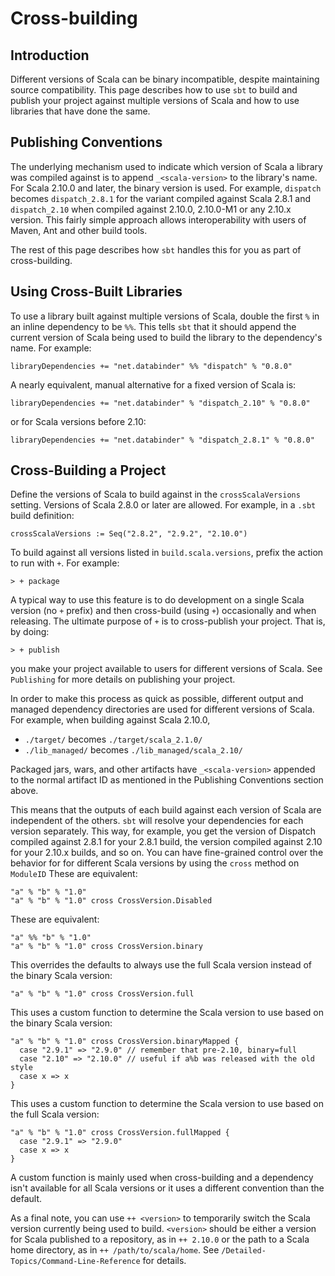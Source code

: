 Cross-building
==============

Introduction
------------

Different versions of Scala can be binary incompatible, despite
maintaining source compatibility. This page describes how to use `sbt`
to build and publish your project against multiple versions of Scala and
how to use libraries that have done the same.

Publishing Conventions
----------------------

The underlying mechanism used to indicate which version of Scala a
library was compiled against is to append `_<scala-version>` to the
library's name. For Scala 2.10.0 and later, the binary version is used.
For example, `dispatch` becomes `dispatch_2.8.1` for the variant
compiled against Scala 2.8.1 and `dispatch_2.10` when compiled against
2.10.0, 2.10.0-M1 or any 2.10.x version. This fairly simple approach
allows interoperability with users of Maven, Ant and other build tools.

The rest of this page describes how `sbt` handles this for you as part
of cross-building.

Using Cross-Built Libraries
---------------------------

To use a library built against multiple versions of Scala, double the
first `%` in an inline dependency to be `%%`. This tells `sbt` that it
should append the current version of Scala being used to build the
library to the dependency's name. For example:

    libraryDependencies += "net.databinder" %% "dispatch" % "0.8.0"

A nearly equivalent, manual alternative for a fixed version of Scala is:

    libraryDependencies += "net.databinder" % "dispatch_2.10" % "0.8.0"

or for Scala versions before 2.10:

    libraryDependencies += "net.databinder" % "dispatch_2.8.1" % "0.8.0"

Cross-Building a Project
------------------------

Define the versions of Scala to build against in the
`crossScalaVersions` setting. Versions of Scala 2.8.0 or later are
allowed. For example, in a `.sbt` build definition:

    crossScalaVersions := Seq("2.8.2", "2.9.2", "2.10.0")

To build against all versions listed in `build.scala.versions`, prefix
the action to run with `+`. For example:

    > + package

A typical way to use this feature is to do development on a single Scala
version (no `+` prefix) and then cross-build (using `+`) occasionally
and when releasing. The ultimate purpose of `+` is to cross-publish your
project. That is, by doing:

``` {.sourceCode .console}
> + publish
```

you make your project available to users for different versions of
Scala. See `Publishing` for more details on publishing your project.

In order to make this process as quick as possible, different output and
managed dependency directories are used for different versions of Scala.
For example, when building against Scala 2.10.0,

-   `./target/` becomes `./target/scala_2.1.0/`
-   `./lib_managed/` becomes `./lib_managed/scala_2.10/`

Packaged jars, wars, and other artifacts have `_<scala-version>`
appended to the normal artifact ID as mentioned in the Publishing
Conventions section above.

This means that the outputs of each build against each version of Scala
are independent of the others. `sbt` will resolve your dependencies for
each version separately. This way, for example, you get the version of
Dispatch compiled against 2.8.1 for your 2.8.1 build, the version
compiled against 2.10 for your 2.10.x builds, and so on. You can have
fine-grained control over the behavior for for different Scala versions
by using the `cross` method on `ModuleID` These are equivalent:

    "a" % "b" % "1.0"
    "a" % "b" % "1.0" cross CrossVersion.Disabled

These are equivalent:

    "a" %% "b" % "1.0"
    "a" % "b" % "1.0" cross CrossVersion.binary

This overrides the defaults to always use the full Scala version instead
of the binary Scala version:

    "a" % "b" % "1.0" cross CrossVersion.full

This uses a custom function to determine the Scala version to use based
on the binary Scala version:

    "a" % "b" % "1.0" cross CrossVersion.binaryMapped {
      case "2.9.1" => "2.9.0" // remember that pre-2.10, binary=full
      case "2.10" => "2.10.0" // useful if a%b was released with the old style
      case x => x
    }

This uses a custom function to determine the Scala version to use based
on the full Scala version:

    "a" % "b" % "1.0" cross CrossVersion.fullMapped {
      case "2.9.1" => "2.9.0"
      case x => x
    }

A custom function is mainly used when cross-building and a dependency
isn't available for all Scala versions or it uses a different convention
than the default.

As a final note, you can use `++ <version>` to temporarily switch the
Scala version currently being used to build. `<version>` should be
either a version for Scala published to a repository, as in `++ 2.10.0`
or the path to a Scala home directory, as in `++ /path/to/scala/home`.
See `/Detailed-Topics/Command-Line-Reference` for details.
